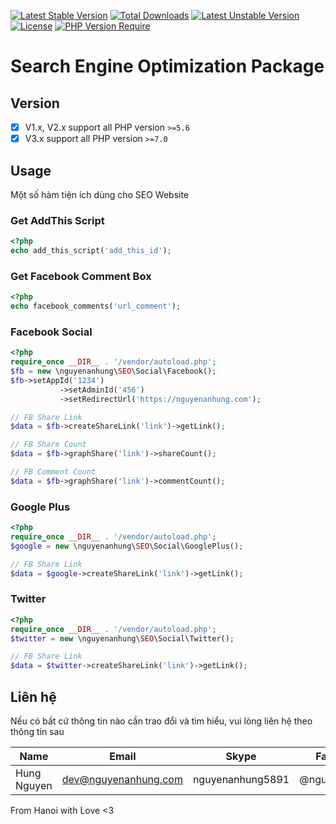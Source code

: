 [![Latest Stable Version](http://poser.pugx.org/nguyenanhung/seo/v)](https://packagist.org/packages/nguyenanhung/seo) [![Total Downloads](http://poser.pugx.org/nguyenanhung/seo/downloads)](https://packagist.org/packages/nguyenanhung/seo) [![Latest Unstable Version](http://poser.pugx.org/nguyenanhung/seo/v/unstable)](https://packagist.org/packages/nguyenanhung/seo) [![License](http://poser.pugx.org/nguyenanhung/seo/license)](https://packagist.org/packages/nguyenanhung/seo) [![PHP Version Require](http://poser.pugx.org/nguyenanhung/seo/require/php)](https://packagist.org/packages/nguyenanhung/seo)
# Search Engine Optimization Package

## Version

- [x] V1.x, V2.x support all PHP version `>=5.6`
- [x] V3.x support all PHP version `>=7.0`

## Usage

Một số hàm tiện ích dùng cho SEO Website

### Get AddThis Script

```php
<?php
echo add_this_script('add_this_id');

```

### Get Facebook Comment Box

```php
<?php
echo facebook_comments('url_comment');

```

### Facebook Social

```php
<?php
require_once __DIR__ . '/vendor/autoload.php';
$fb = new \nguyenanhung\SEO\Social\Facebook();
$fb->setAppId('1234')
           ->setAdminId('456')
           ->setRedirectUrl('https://nguyenanhung.com');

// FB Share Link
$data = $fb->createShareLink('link')->getLink();

// FB Share Count
$data = $fb->graphShare('link')->shareCount();

// FB Comment Count
$data = $fb->graphShare('link')->commentCount();

```

### Google Plus

```php
<?php
require_once __DIR__ . '/vendor/autoload.php';
$google = new \nguyenanhung\SEO\Social\GooglePlus();

// FB Share Link
$data = $google->createShareLink('link')->getLink();

```

### Twitter

```php
<?php
require_once __DIR__ . '/vendor/autoload.php';
$twitter = new \nguyenanhung\SEO\Social\Twitter();

// FB Share Link
$data = $twitter->createShareLink('link')->getLink();
```

## Liên hệ

Nếu có bất cứ thông tin nào cần trao đổi và tìm hiểu, vui lòng liên hệ theo thông tin sau

| Name        | Email                | Skype            | Facebook      |
| ----------- | -------------------- | ---------------- | ------------- |
| Hung Nguyen | dev@nguyenanhung.com | nguyenanhung5891 | @nguyenanhung |

From Hanoi with Love <3
